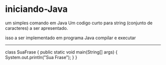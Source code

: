 # iniciando-Java
um simples comando em Java
Um codigo curto para string (conjunto de caracteres) a ser apresentado.

isso a ser implementado em programa Java 
compilar e executar
*******************


class SuaFrase {
    public static void main(String[] args) {
        System.out.println("Sua Frase");
    }
}

